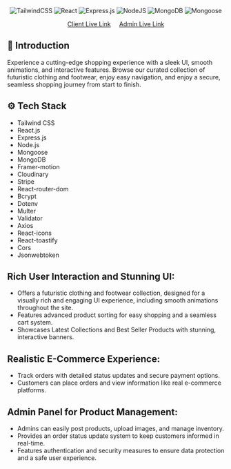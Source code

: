 <!-- ![Image Title](./public/LearnOutOfBox%20Banner.png) -->

<div align="center">

![TailwindCSS](https://img.shields.io/badge/tailwindcss-%2338B2AC.svg?style=for-the-badge&logo=tailwind-css&logoColor=white)
![React](https://img.shields.io/badge/react-%2320232a.svg?style=for-the-badge&logo=react&logoColor=%2361DAFB)
![Express.js](https://img.shields.io/badge/express.js-%23404d59.svg?style=for-the-badge&logo=express&logoColor=%2361DAFB)
![NodeJS](https://img.shields.io/badge/node.js-6DA55F?style=for-the-badge&logo=node.js&logoColor=white)
![MongoDB](https://img.shields.io/badge/MongoDB-%234ea94b.svg?style=for-the-badge&logo=mongodb&logoColor=white)
![Mongoose](https://img.shields.io/badge/Mongoose-A52A2A.svg?style=for-the-badge&logo=mongoose&logoColor=white)

</div>
<div align="center">

[Client Live Link](https://future-fits-client.vercel.app)
&nbsp;&nbsp;&nbsp;
[Admin Live Link](https://future-fits-admin.vercel.app)


</div>

## 🤖 Introduction

Experience a cutting-edge shopping experience with a sleek UI, smooth animations, and interactive features. Browse our curated collection of futuristic clothing and footwear, enjoy easy navigation, and enjoy a secure, seamless shopping journey from start to finish.

## ⚙️ Tech Stack

- Tailwind CSS
- React.js
- Express.js
- Node.js
- Mongoose
- MongoDB
- Framer-motion
- Cloudinary
- Stripe
- React-router-dom
- Bcrypt
- Dotenv
- Multer
- Validator
- Axios
- React-icons
- React-toastify
- Cors
- Jsonwebtoken

##  Rich User Interaction and Stunning UI:

- Offers a futuristic clothing and footwear collection, designed for a visually rich and engaging UI experience, including smooth animations throughout the site.
- Features advanced product sorting for easy shopping and a seamless cart system.
- Showcases Latest Collections and Best Seller Products with stunning, interactive banners.

## Realistic E-Commerce Experience:

- Track orders with detailed status updates and secure payment options.
- Customers can place orders and view information like real e-commerce platforms.

## Admin Panel for Product Management:

- Admins can easily post products, upload images, and manage inventory.
- Provides an order status update system to keep customers informed in real-time.
- Features authentication and security measures to ensure data protection and a safe user experience.

